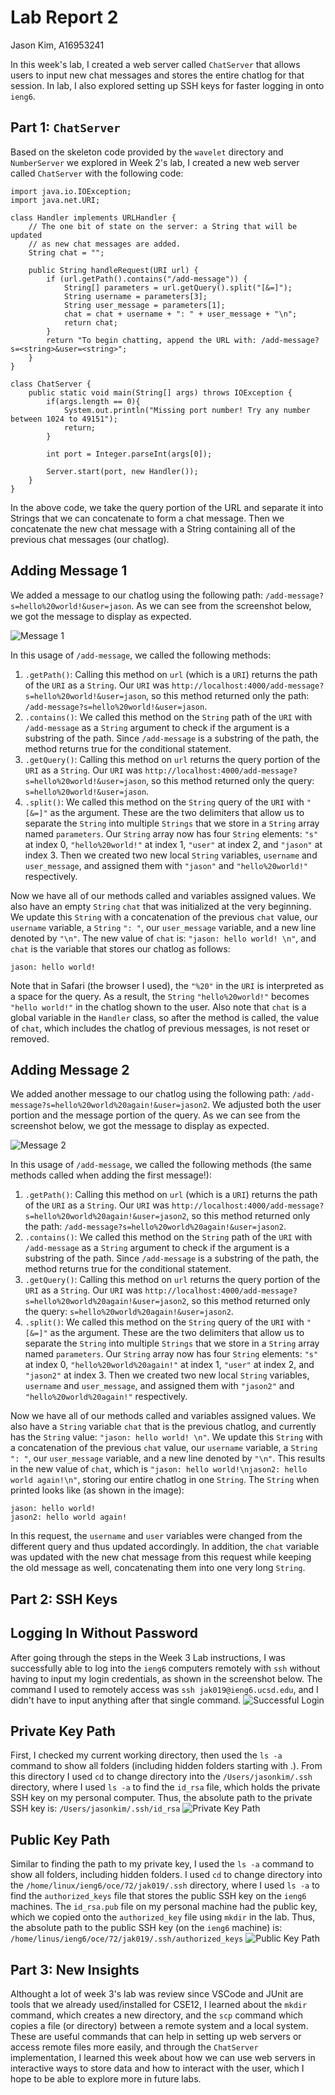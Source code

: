 # **Lab Report 2**
Jason Kim, A16953241

In this week's lab, I created a web server called `ChatServer` that allows users to input new chat messages and stores the entire chatlog for that session. In lab, I also explored setting up SSH keys for faster logging in onto `ieng6`.

## Part 1: `ChatServer`

Based on the skeleton code provided by the `wavelet` directory and `NumberServer` we explored in Week 2's lab, I created a new web server called `ChatServer` with the following code:

```
import java.io.IOException;
import java.net.URI;

class Handler implements URLHandler {
    // The one bit of state on the server: a String that will be updated
    // as new chat messages are added.
    String chat = "";

    public String handleRequest(URI url) {
        if (url.getPath().contains("/add-message")) {
            String[] parameters = url.getQuery().split("[&=]");
            String username = parameters[3];
            String user_message = parameters[1];                                                                                        
            chat = chat + username + ": " + user_message + "\n";
            return chat;
        }
        return "To begin chatting, append the URL with: /add-message?s=<string>&user=<string>";
    }
}

class ChatServer {
    public static void main(String[] args) throws IOException {
        if(args.length == 0){
            System.out.println("Missing port number! Try any number between 1024 to 49151");
            return;
        }

        int port = Integer.parseInt(args[0]);

        Server.start(port, new Handler());
    }
}
```

In the above code, we take the query portion of the URL and separate it into Strings that we can concatenate to form a chat message.
Then we concatenate the new chat message with a String containing all of the previous chat messages (our chatlog).

Adding Message 1
---
We added a message to our chatlog using the following path: `/add-message?s=hello%20world!&user=jason`. As we can see from the screenshot below, we got the message to display as expected.

![Message 1](lab-report-2-images/ChatServerMessage1.png)

In this usage of `/add-message`, we called the following methods:
1. `.getPath()`: Calling this method on `url` (which is a `URI`) returns the path of the `URI` as a `String`. Our `URI` was `http://localhost:4000/add-message?s=hello%20world!&user=jason`, so this method returned only the path: `/add-message?s=hello%20world!&user=jason`.
2. `.contains()`: We called this method on the `String` path of the `URI` with `/add-message` as a `String` argument to check if the argument is a substring of the path. Since `/add-message` is a substring of the path, the method returns true for the conditional statement.
3. `.getQuery()`: Calling this method on `url` returns the query portion of the `URI` as a `String`. Our  `URI` was `http://localhost:4000/add-message?s=hello%20world!&user=jason`, so this method returned only the query: `s=hello%20world!&user=jason`.
4. `.split()`: We called this method on the `String` query of the `URI` with `"[&=]"` as the argument. These are the two delimiters that allow us to separate the `String` into multiple `Strings` that we store in a `String` array named `parameters`. Our `String` array now has four `String` elements: `"s"` at index 0, `"hello%20world!"` at index 1, `"user"` at index 2, and `"jason"` at index 3. Then we created two new local `String` variables, `username` and `user_message`, and assigned them with `"jason"` and `"hello%20world!"` respectively.

Now we have all of our methods called and variables assigned values. We also have an empty `String` `chat` that was initialized at the very beginning. We update this `String` with a concatenation of the previous `chat` value, our `username` variable, a `String` `": "`, our `user_message` variable, and a new line denoted by `"\n"`. The new value of `chat` is: `"jason: hello world! \n"`, and `chat` is the variable that stores our chatlog as follows:
```
jason: hello world!
```
Note that in Safari (the browser I used), the `"%20"` in the `URI` is interpreted as a space for the query. As a result, the `String` `"hello%20world!"` becomes `"hello world!"` in the chatlog shown to the user.
Also note that `chat` is a global variable in the `Handler` class, so after the method is called, the value of `chat`, which includes the chatlog of previous messages, is not reset or removed.



Adding Message 2
---
We added another message to our chatlog using the following path: `/add-message?s=hello%20world%20again!&user=jason2`. We adjusted both the user portion and the message portion of the query. As we can see from the screenshot below, we got the message to display as expected.

![Message 2](lab-report-2-images/ChatServerMessage2.png)

In this usage of `/add-message`, we called the following methods (the same methods called when adding the first message!):
1. `.getPath()`: Calling this method on `url` (which is a `URI`) returns the path of the `URI` as a `String`. Our `URI` was `http://localhost:4000/add-message?s=hello%20world%20again!&user=jason2`, so this method returned only the path: `/add-message?s=hello%20world%20again!&user=jason2`.
2. `.contains()`: We called this method on the `String` path of the `URI` with `/add-message` as a `String` argument to check if the argument is a substring of the path. Since `/add-message` is a substring of the path, the method returns true for the conditional statement.
3. `.getQuery()`: Calling this method on `url` returns the query portion of the `URI` as a `String`. Our  `URI` was `http://localhost:4000/add-message?s=hello%20world%20again!&user=jason2`, so this method returned only the query: `s=hello%20world%20again!&user=jason2`.
4. `.split()`: We called this method on the `String` query of the `URI` with `"[&=]"` as the argument. These are the two delimiters that allow us to separate the `String` into multiple `Strings` that we store in a `String` array named `parameters`. Our `String` array now has four `String` elements: `"s"` at index 0, `"hello%20world%20again!"` at index 1, `"user"` at index 2, and `"jason2"` at index 3. Then we created two new local `String` variables, `username` and `user_message`, and assigned them with `"jason2"` and `"hello%20world%20again!"` respectively.

Now we have all of our methods called and variables assigned values. We also have a `String` variable `chat` that is the previous chatlog, and currently has the `String` value: `"jason: hello world! \n"`. We update this `String` with a concatenation of the previous `chat` value, our `username` variable, a `String` `": "`, our `user_message` variable, and a new line denoted by `"\n"`. This results in the new value of `chat`, which is `"jason: hello world!\njason2: hello world again!\n"`, storing our entire chatlog in one `String`. The `String` when printed looks like (as shown in the image):
```
jason: hello world!
jason2: hello world again!
```
In this request, the `username` and `user` variables were changed from the different query and thus updated accordingly. In addition, the `chat` variable was updated with the new chat message from this request while keeping the old message as well, concatenating them into one very long `String`.



## Part 2: SSH Keys

Logging In Without Password
---
After going through the steps in the Week 3 Lab instructions, I was successfully able to log into the `ieng6` computers remotely with `ssh` without having to input my login credentials, as shown in the screenshot below. The command I used to remotely access was `ssh jak019@ieng6.ucsd.edu`, and I didn't have to input anything after that single command.
![Successful Login](lab-report-2-images/LogInNoPassword.png)


Private Key Path
---
First, I checked my current working directory, then used the `ls -a` command to show all folders (including hidden folders starting with .). From this directory I used `cd` to change directory into the `/Users/jasonkim/.ssh` directory, where I used `ls -a` to find the `id_rsa` file, which holds the private SSH key on my personal computer.
Thus, the absolute path to the private SSH key is: `/Users/jasonkim/.ssh/id_rsa`
![Private Key Path](lab-report-2-images/PathToPrivKey.png)


Public Key Path
---
Similar to finding the path to my private key, I used the `ls -a` command to show all folders, including hidden folders. I used `cd` to change directory into the `/home/linux/ieng6/oce/72/jak019/.ssh` directory, where I used `ls -a` to find the `authorized_keys` file that stores the public SSH key on the `ieng6` machines. The `id_rsa.pub` file on my personal machine had the public key, which we copied onto the `authorized_key` file using `mkdir` in the lab.
Thus, the absolute path to the public SSH key (on the `ieng6` machine) is: `/home/linus/ieng6/oce/72/jak019/.ssh/authorized_keys`
![Public Key Path](lab-report-2-images/PathToPubKey.png)



## Part 3: New Insights
Althought a lot of week 3's lab was review since VSCode and JUnit are tools that we already used/installed for CSE12, I learned about the `mkdir` command, which creates a new directory, and the `scp` command which copies a file (or directory) between a remote system and a local system. These are useful commands that can help in setting up web servers or access remote files more easily, and through the `ChatServer` implementation, I learned this week about how we can use web servers in interactive ways to store data and how to interact with the user, which I hope to be able to explore more in future labs.
